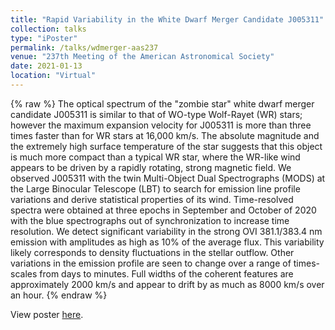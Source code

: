```yaml
---
title: "Rapid Variability in the White Dwarf Merger Candidate J005311"
collection: talks
type: "iPoster"
permalink: /talks/wdmerger-aas237
venue: "237th Meeting of the American Astronomical Society"
date: 2021-01-13
location: "Virtual"
---
```


{% raw %}
The optical spectrum of the "zombie star" white dwarf merger candidate J005311 is similar to that of WO-type Wolf-Rayet (WR) stars; however the maximum expansion velocity for J005311 is more than three times faster than for WR stars at 16,000 km/s. The absolute magnitude and the extremely high surface temperature of the star suggests that this object is much more compact than a typical WR star, where the WR-like wind appears to be driven by a rapidly rotating, strong magnetic field. We observed J005311 with the twin Multi-Object Dual Spectrographs (MODS) at the Large Binocular Telescope (LBT) to search for emission line profile variations and derive statistical properties of its wind. Time-resolved spectra were obtained at three epochs in September and October of 2020 with the blue spectrographs out of synchronization to increase time resolution. We detect significant variability in the strong OVI 381.1/383.4 nm emission with amplitudes as high as 10% of the average flux. This variability likely corresponds to density fluctuations in the stellar outflow. Other variations in the emission profile are seen to change over a range of times-scales from days to minutes. Full widths of the coherent features are approximately 2000 km/s and appear to drift by as much as 8000 km/s over an hour.
{% endraw %}

View poster [here](https://charlottewood.me/files/iposter_aas2021.pdf).